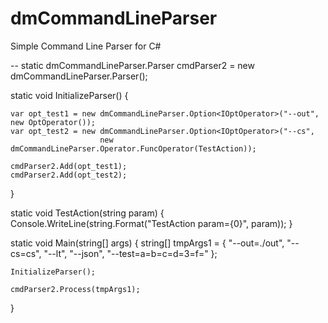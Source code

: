 # dmCommandLineParser
Simple Command Line Parser for C#

--
static dmCommandLineParser.Parser cmdParser2 = new dmCommandLineParser.Parser();

static void InitializeParser()
{

	var opt_test1 = new dmCommandLineParser.Option<IOptOperator>("--out", new OptOperator());
	var opt_test2 = new dmCommandLineParser.Option<IOptOperator>("--cs",
						new dmCommandLineParser.Operator.FuncOperator(TestAction));

	cmdParser2.Add(opt_test1);
	cmdParser2.Add(opt_test2);
}

static void TestAction(string param)
{
	Console.WriteLine(string.Format("TestAction param={0}", param));
}

static void Main(string[] args)
{
	string[] tmpArgs1 =
	{
		"--out=./out",
		"--cs=cs",
		"--lt",
		"--json",
		"--test=a=b=c=d=3=f="
	};

	InitializeParser();

	cmdParser2.Process(tmpArgs1);
}